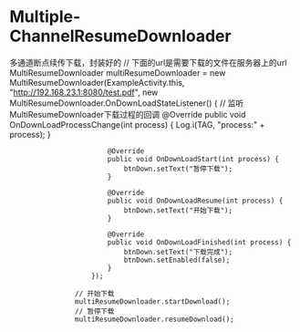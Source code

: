 # Multiple-ChannelResumeDownloader
多通道断点续传下载，封装好的
    // 下面的url是需要下载的文件在服务器上的url
    MultiResumeDownloader multiResumeDownloader =
                new MultiResumeDownloader(ExampleActivity.this,
                        "http://192.168.23.1:8080/test.pdf",
                        new MultiResumeDownloader.OnDownLoadStateListener() { // 监听MultiResumeDownloader下载过程的回调
                            @Override
                            public void OnDownLoadProcessChange(int process) {
                                Log.i(TAG, "process:" + process);
                            }

                            @Override
                            public void OnDownLoadStart(int process) {
                                btnDown.setText("暂停下载");
                            }

                            @Override
                            public void OnDownLoadResume(int process) {
                                btnDown.setText("开始下载");
                            }

                            @Override
                            public void OnDownLoadFinished(int process) {
                                btnDown.setText("下载完成");
                                btnDown.setEnabled(false);
                            }
                        });
                        
                    // 开始下载    
                    multiResumeDownloader.startDownload();
                    // 暂停下载
                    multiResumeDownloader.resumeDownload();
